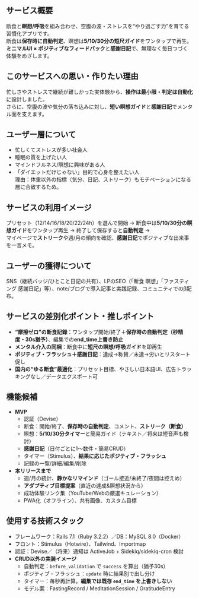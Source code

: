 ## サービス概要
断食と**瞑想/呼吸**を組み合わせ、空腹の波・ストレスを“やり過ごす力”を育てる習慣化アプリです。  
断食は**保存時に自動判定**、瞑想は**5/10/30分の短尺ガイド**をワンタップで再生。  
**ミニマルUI × ポジティブなフィードバック**と**感謝日記**で、無理なく毎日つづく体験をめざします。

## このサービスへの思い・作りたい理由
忙しさやストレスで継続が難しかった実体験から、**操作は最小限・判定は自動化**に設計しました。  
さらに、空腹の波や気分の落ち込みに対し、**短い瞑想ガイド**と**感謝日記**でメンタル面を支えます。

## ユーザー層について
- 忙しくてストレスが多い社会人  
- 睡眠の質を上げたい人  
- マインドフルネス/瞑想に興味がある人  
- 「ダイエットだけじゃない」目的で心身を整えたい人  
理由：体重以外の指標（気分、日記、ストリーク）もモチベーションになる層に合致するため。

## サービスの利用イメージ
プリセット（12/14/16/18/20/22/24h）を選んで開始 → 断食中は**5/10/30分の瞑想ガイド**をワンタップ再生 → 終了して保存すると**自動判定** →  
マイページで**ストリーク**や週/月の傾向を確認、**感謝日記**でポジティブな出来事を一言メモ。

## ユーザーの獲得について
SNS（継続バッジ/ひとこと日記の共有）、LPのSEO（「断食 瞑想」「ファスティング 感謝日記」等）、note/ブログで導入記事と実践記録、コミュニティでのβ配布。

## サービスの差別化ポイント・推しポイント
- **“摩擦ゼロ”の断食記録**：ワンタップ開始/終了＋**保存時の自動判定（秒精度・30s猶予）**、編集での**end_time上書き防止**  
- **メンタル介入の同梱**：断食中に**短尺の瞑想/呼吸ガイド**を即再生  
- **ポジティブ・フラッシュ＋感謝日記**：達成→称賛／未達→労いとリスタート促し  
- **国内の“ゆる断食”最適化**：プリセット目標、やさしい日本語UI、広告トラッキングなし／データエクスポート可

## 機能候補
- **MVP**  
  - 認証（Devise）  
  - 断食：開始/終了、**保存時の自動判定**、コメント、**ストリーク（断食）**  
  - 瞑想：**5/10/30分タイマー**と簡易ガイド（テキスト／将来は短音声も検討）  
  - **感謝日記**（日付ごとに1〜数件・簡易CRUD）  
  - タイマー（Stimulus）、**結果に応じたポジティブ・フラッシュ**  
  - 記録の一覧/詳細/編集/削除  
- **本リリースまで**  
  - 週/月の統計、**静かなリマインド**（ゴール接近/未終了/夜間は控えめ）  
  - **アダプティブ目標提案**（直近の達成&瞑想状況から）  
  - 成功体験リンク集（YouTube/Webの厳選キュレーション）  
  - PWA化（オフライン）、共有画像、カスタム目標

## 使用する技術スタック
- フレームワーク：Rails 7.1（Ruby 3.2.2）／DB：MySQL 8.0（Docker）  
- フロント：Stimulus（Hotwire）、Tailwind、Importmap  
- 認証：Devise／（将来）通知は ActiveJob + Sidekiq/sidekiq-cron 検討  
- **CRUD以外の実装イメージ**  
  - 自動判定：`before_validation` で `success` を算出（猶予30s）  
  - ポジティブ・フラッシュ：`update` 時に結果別で出し分け  
  - タイマー：毎秒再計算。**編集では既存 `end_time` を上書きしない**  
  - モデル案：FastingRecord / MeditationSession / GratitudeEntry
